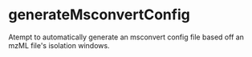 # generateMsconvertConfig
Atempt to automatically generate an msconvert config file based off an mzML file's isolation windows.
